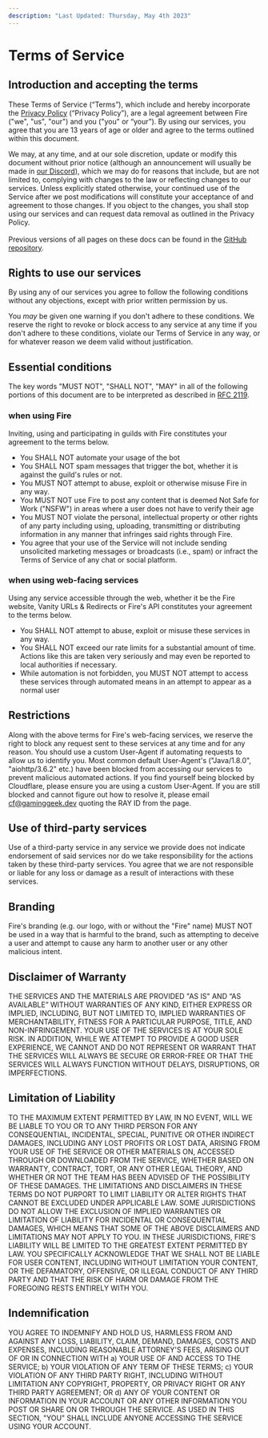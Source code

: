 ```yaml
---
description: "Last Updated: Thursday, May 4th 2023"
---
```


# Terms of Service

## Introduction and accepting the terms

These Terms of Service (“Terms”), which include and hereby incorporate the [Privacy Policy](privacy.md) (“Privacy Policy”), are a legal agreement between Fire ("we", "us", "our") and you ("you" or “your”). By using our services, you agree that you are 13 years of age or older and agree to the terms outlined within this document.

We may, at any time, and at our sole discretion, update or modify this document without prior notice (although an announcement will usually be made in [our Discord](https://inv.wtf/fire)), which we may do for reasons that include, but are not limited to, complying with changes to the law or reflecting changes to our services. Unless explicitly stated otherwise, your continued use of the Service after we post modifications will constitute your acceptance of and agreement to those changes. If you object to the changes, you shall stop using our services and can request data removal as outlined in the Privacy Policy.\
\
Previous versions of all pages on these docs can be found in the [GitHub repository](https://github.com/FireDiscordBot/docs).

## Rights to use our services

By using any of our services you agree to follow the following conditions without any objections, except with prior written permission by us.

You _may_ be given one warning if you don't adhere to these conditions. We reserve the right to revoke or block access to any service at any time if you don't adhere to these conditions, violate our Terms of Service in any way, or for whatever reason we deem valid without justification.

## Essential conditions

The key words "MUST NOT", "SHALL NOT", "MAY" in all of the following portions of this document are to be interpreted as described in [RFC 2119](https://tools.ietf.org/html/rfc2119).

### when using Fire

Inviting, using and participating in guilds with Fire constitutes your agreement to the terms below.

- You SHALL NOT automate your usage of the bot
- You SHALL NOT spam messages that trigger the bot, whether it is against the guild's rules or not.
- You MUST NOT attempt to abuse, exploit or otherwise misuse Fire in any way.
- You MUST NOT use Fire to post any content that is deemed Not Safe for Work ("NSFW") in areas where a user does not have to verify their age
- You MUST NOT violate the personal, intellectual property or other rights of any party including using, uploading, transmitting or distributing information in any manner that infringes said rights through Fire.
- You agree that your use of the Service will not include sending unsolicited marketing messages or broadcasts (i.e., spam) or infract the Terms of Service of any chat or social platform.

### when using web-facing services

Using any service accessible through the web, whether it be the Fire website, Vanity URLs & Redirects or Fire's API constitutes your agreement to the terms below.

- You SHALL NOT attempt to abuse, exploit or misuse these services in any way.
- You SHALL NOT exceed our rate limits for a substantial amount of time. Actions like this are taken very seriously and may even be reported to local authorities if necessary.
- While automation is not forbidden, you MUST NOT attempt to access these services through automated means in an attempt to appear as a normal user

## Restrictions

Along with the above terms for Fire's web-facing services, we reserve the right to block any request sent to these services at any time and for any reason. You should use a custom User-Agent if automating requests to allow us to identify you. Most common default User-Agent's ("Java/1.8.0", "aiohttp/3.6.2" etc.) have been blocked from accessing our services to prevent malicious automated actions. If you find yourself being blocked by Cloudflare, please ensure you are using a custom User-Agent. If you are still blocked and cannot figure out how to resolve it, please email [cf@gaminggeek.dev](mailto:cf@gaminggeek.dev) quoting the RAY ID from the page.

## Use of third-party services

Use of a third-party service in any service we provide does not indicate endorsement of said services nor do we take responsibility for the actions taken by these third-party services. You agree that we are not responsible or liable for any loss or damage as a result of interactions with these services.

## Branding

Fire's branding (e.g. our logo, with or without the "Fire" name) MUST NOT be used in a way that is harmful to the brand, such as attempting to deceive a user and attempt to cause any harm to another user or any other malicious intent.

## Disclaimer of Warranty

THE SERVICES AND THE MATERIALS ARE PROVIDED "AS IS" AND “AS AVAILABLE” WITHOUT WARRANTIES OF ANY KIND, EITHER EXPRESS OR IMPLIED, INCLUDING, BUT NOT LIMITED TO, IMPLIED WARRANTIES OF MERCHANTABILITY, FITNESS FOR A PARTICULAR PURPOSE, TITLE, AND NON-INFRINGEMENT. YOUR USE OF THE SERVICES IS AT YOUR SOLE RISK. IN ADDITION, WHILE WE ATTEMPT TO PROVIDE A GOOD USER EXPERIENCE, WE CANNOT AND DO NOT REPRESENT OR WARRANT THAT THE SERVICES WILL ALWAYS BE SECURE OR ERROR-FREE OR THAT THE SERVICES WILL ALWAYS FUNCTION WITHOUT DELAYS, DISRUPTIONS, OR IMPERFECTIONS.

## Limitation of Liability

TO THE MAXIMUM EXTENT PERMITTED BY LAW, IN NO EVENT, WILL WE BE LIABLE TO YOU OR TO ANY THIRD PERSON FOR ANY CONSEQUENTIAL, INCIDENTAL, SPECIAL, PUNITIVE OR OTHER INDIRECT DAMAGES, INCLUDING ANY LOST PROFITS OR LOST DATA, ARISING FROM YOUR USE OF THE SERVICE OR OTHER MATERIALS ON, ACCESSED THROUGH OR DOWNLOADED FROM THE SERVICE, WHETHER BASED ON WARRANTY, CONTRACT, TORT, OR ANY OTHER LEGAL THEORY, AND WHETHER OR NOT THE TEAM HAS BEEN ADVISED OF THE POSSIBILITY OF THESE DAMAGES. THE LIMITATIONS AND DISCLAIMERS IN THESE TERMS DO NOT PURPORT TO LIMIT LIABILITY OR ALTER RIGHTS THAT CANNOT BE EXCLUDED UNDER APPLICABLE LAW. SOME JURISDICTIONS DO NOT ALLOW THE EXCLUSION OF IMPLIED WARRANTIES OR LIMITATION OF LIABILITY FOR INCIDENTAL OR CONSEQUENTIAL DAMAGES, WHICH MEANS THAT SOME OF THE ABOVE DISCLAIMERS AND LIMITATIONS MAY NOT APPLY TO YOU. IN THESE JURISDICTIONS, FIRE'S LIABILITY WILL BE LIMITED TO THE GREATEST EXTENT PERMITTED BY LAW. YOU SPECIFICALLY ACKNOWLEDGE THAT WE SHALL NOT BE LIABLE FOR USER CONTENT, INCLUDING WITHOUT LIMITATION YOUR CONTENT, OR THE DEFAMATORY, OFFENSIVE, OR ILLEGAL CONDUCT OF ANY THIRD PARTY AND THAT THE RISK OF HARM OR DAMAGE FROM THE FOREGOING RESTS ENTIRELY WITH YOU.

## Indemnification

YOU AGREE TO INDEMNIFY AND HOLD US, HARMLESS FROM AND AGAINST ANY LOSS, LIABILITY, CLAIM, DEMAND, DAMAGES, COSTS AND EXPENSES, INCLUDING REASONABLE ATTORNEY'S FEES, ARISING OUT OF OR IN CONNECTION WITH a) YOUR USE OF AND ACCESS TO THE SERVICE; b) YOUR VIOLATION OF ANY TERM OF THESE TERMS; c) YOUR VIOLATION OF ANY THIRD PARTY RIGHT, INCLUDING WITHOUT LIMITATION ANY COPYRIGHT, PROPERTY, OR PRIVACY RIGHT OR ANY THIRD PARTY AGREEMENT; OR d) ANY OF YOUR CONTENT OR INFORMATION IN YOUR ACCOUNT OR ANY OTHER INFORMATION YOU POST OR SHARE ON OR THROUGH THE SERVICE. AS USED IN THIS SECTION, "YOU" SHALL INCLUDE ANYONE ACCESSING THE SERVICE USING YOUR ACCOUNT.
